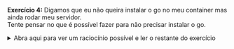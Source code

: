**Exercício 4:** Digamos que eu não queira instalar o go no meu container mas ainda rodar meu servidor. \
Tente pensar no que é possível fazer para não precisar instalar o go.
<details>
<summary>Abra aqui para ver um raciocínio possível e ler o restante do exercício</summary>
Podemos compilar o servidor para o sistema operacional do container (ubuntu:18.04, nesse caso) da seguinte forma: \
```
GOOS=linux GOARCH=amd64 go build
```
isso vai gerar um arquivo binário simple-go-server na pasta do projeto.

Agora, eu posso usar o ubuntu como imagem base do meu container e não preciso instalar o go.
Faça essa Dockerfile e verifique que o server continua funcionando.
</details>